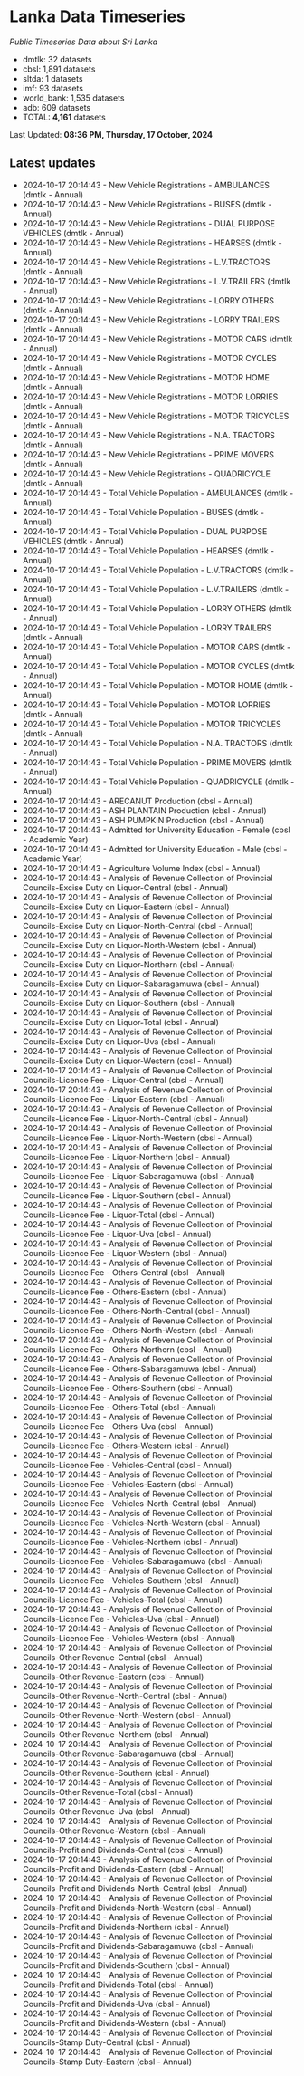 # Lanka Data Timeseries
*Public Timeseries Data about Sri Lanka*

* dmtlk: 32 datasets
* cbsl: 1,891 datasets
* sltda: 1 datasets
* imf: 93 datasets
* world_bank: 1,535 datasets
* adb: 609 datasets
* TOTAL: **4,161** datasets

Last Updated: **08:36 PM, Thursday, 17 October, 2024**

## Latest updates

* 2024-10-17 20:14:43 - New Vehicle Registrations - AMBULANCES (dmtlk - Annual)
* 2024-10-17 20:14:43 - New Vehicle Registrations - BUSES (dmtlk - Annual)
* 2024-10-17 20:14:43 - New Vehicle Registrations - DUAL PURPOSE VEHICLES (dmtlk - Annual)
* 2024-10-17 20:14:43 - New Vehicle Registrations - HEARSES (dmtlk - Annual)
* 2024-10-17 20:14:43 - New Vehicle Registrations - L.V.TRACTORS (dmtlk - Annual)
* 2024-10-17 20:14:43 - New Vehicle Registrations - L.V.TRAILERS (dmtlk - Annual)
* 2024-10-17 20:14:43 - New Vehicle Registrations - LORRY OTHERS (dmtlk - Annual)
* 2024-10-17 20:14:43 - New Vehicle Registrations - LORRY TRAILERS (dmtlk - Annual)
* 2024-10-17 20:14:43 - New Vehicle Registrations - MOTOR CARS (dmtlk - Annual)
* 2024-10-17 20:14:43 - New Vehicle Registrations - MOTOR CYCLES (dmtlk - Annual)
* 2024-10-17 20:14:43 - New Vehicle Registrations - MOTOR HOME (dmtlk - Annual)
* 2024-10-17 20:14:43 - New Vehicle Registrations - MOTOR LORRIES (dmtlk - Annual)
* 2024-10-17 20:14:43 - New Vehicle Registrations - MOTOR TRICYCLES (dmtlk - Annual)
* 2024-10-17 20:14:43 - New Vehicle Registrations - N.A. TRACTORS (dmtlk - Annual)
* 2024-10-17 20:14:43 - New Vehicle Registrations - PRIME MOVERS (dmtlk - Annual)
* 2024-10-17 20:14:43 - New Vehicle Registrations - QUADRICYCLE (dmtlk - Annual)
* 2024-10-17 20:14:43 - Total Vehicle Population - AMBULANCES (dmtlk - Annual)
* 2024-10-17 20:14:43 - Total Vehicle Population - BUSES (dmtlk - Annual)
* 2024-10-17 20:14:43 - Total Vehicle Population - DUAL PURPOSE VEHICLES (dmtlk - Annual)
* 2024-10-17 20:14:43 - Total Vehicle Population - HEARSES (dmtlk - Annual)
* 2024-10-17 20:14:43 - Total Vehicle Population - L.V.TRACTORS (dmtlk - Annual)
* 2024-10-17 20:14:43 - Total Vehicle Population - L.V.TRAILERS (dmtlk - Annual)
* 2024-10-17 20:14:43 - Total Vehicle Population - LORRY OTHERS (dmtlk - Annual)
* 2024-10-17 20:14:43 - Total Vehicle Population - LORRY TRAILERS (dmtlk - Annual)
* 2024-10-17 20:14:43 - Total Vehicle Population - MOTOR CARS (dmtlk - Annual)
* 2024-10-17 20:14:43 - Total Vehicle Population - MOTOR CYCLES (dmtlk - Annual)
* 2024-10-17 20:14:43 - Total Vehicle Population - MOTOR HOME (dmtlk - Annual)
* 2024-10-17 20:14:43 - Total Vehicle Population - MOTOR LORRIES (dmtlk - Annual)
* 2024-10-17 20:14:43 - Total Vehicle Population - MOTOR TRICYCLES (dmtlk - Annual)
* 2024-10-17 20:14:43 - Total Vehicle Population - N.A. TRACTORS (dmtlk - Annual)
* 2024-10-17 20:14:43 - Total Vehicle Population - PRIME MOVERS (dmtlk - Annual)
* 2024-10-17 20:14:43 - Total Vehicle Population - QUADRICYCLE (dmtlk - Annual)
* 2024-10-17 20:14:43 - ARECANUT Production (cbsl - Annual)
* 2024-10-17 20:14:43 - ASH PLANTAIN Production (cbsl - Annual)
* 2024-10-17 20:14:43 - ASH PUMPKIN Production (cbsl - Annual)
* 2024-10-17 20:14:43 - Admitted for University Education - Female (cbsl - Academic Year)
* 2024-10-17 20:14:43 - Admitted for University Education - Male (cbsl - Academic Year)
* 2024-10-17 20:14:43 - Agriculture Volume Index (cbsl - Annual)
* 2024-10-17 20:14:43 - Analysis of Revenue Collection of Provincial Councils-Excise Duty on Liquor-Central (cbsl - Annual)
* 2024-10-17 20:14:43 - Analysis of Revenue Collection of Provincial Councils-Excise Duty on Liquor-Eastern (cbsl - Annual)
* 2024-10-17 20:14:43 - Analysis of Revenue Collection of Provincial Councils-Excise Duty on Liquor-North-Central (cbsl - Annual)
* 2024-10-17 20:14:43 - Analysis of Revenue Collection of Provincial Councils-Excise Duty on Liquor-North-Western (cbsl - Annual)
* 2024-10-17 20:14:43 - Analysis of Revenue Collection of Provincial Councils-Excise Duty on Liquor-Northern (cbsl - Annual)
* 2024-10-17 20:14:43 - Analysis of Revenue Collection of Provincial Councils-Excise Duty on Liquor-Sabaragamuwa (cbsl - Annual)
* 2024-10-17 20:14:43 - Analysis of Revenue Collection of Provincial Councils-Excise Duty on Liquor-Southern (cbsl - Annual)
* 2024-10-17 20:14:43 - Analysis of Revenue Collection of Provincial Councils-Excise Duty on Liquor-Total (cbsl - Annual)
* 2024-10-17 20:14:43 - Analysis of Revenue Collection of Provincial Councils-Excise Duty on Liquor-Uva (cbsl - Annual)
* 2024-10-17 20:14:43 - Analysis of Revenue Collection of Provincial Councils-Excise Duty on Liquor-Western (cbsl - Annual)
* 2024-10-17 20:14:43 - Analysis of Revenue Collection of Provincial Councils-Licence Fee - Liquor-Central (cbsl - Annual)
* 2024-10-17 20:14:43 - Analysis of Revenue Collection of Provincial Councils-Licence Fee - Liquor-Eastern (cbsl - Annual)
* 2024-10-17 20:14:43 - Analysis of Revenue Collection of Provincial Councils-Licence Fee - Liquor-North-Central (cbsl - Annual)
* 2024-10-17 20:14:43 - Analysis of Revenue Collection of Provincial Councils-Licence Fee - Liquor-North-Western (cbsl - Annual)
* 2024-10-17 20:14:43 - Analysis of Revenue Collection of Provincial Councils-Licence Fee - Liquor-Northern (cbsl - Annual)
* 2024-10-17 20:14:43 - Analysis of Revenue Collection of Provincial Councils-Licence Fee - Liquor-Sabaragamuwa (cbsl - Annual)
* 2024-10-17 20:14:43 - Analysis of Revenue Collection of Provincial Councils-Licence Fee - Liquor-Southern (cbsl - Annual)
* 2024-10-17 20:14:43 - Analysis of Revenue Collection of Provincial Councils-Licence Fee - Liquor-Total (cbsl - Annual)
* 2024-10-17 20:14:43 - Analysis of Revenue Collection of Provincial Councils-Licence Fee - Liquor-Uva (cbsl - Annual)
* 2024-10-17 20:14:43 - Analysis of Revenue Collection of Provincial Councils-Licence Fee - Liquor-Western (cbsl - Annual)
* 2024-10-17 20:14:43 - Analysis of Revenue Collection of Provincial Councils-Licence Fee - Others-Central (cbsl - Annual)
* 2024-10-17 20:14:43 - Analysis of Revenue Collection of Provincial Councils-Licence Fee - Others-Eastern (cbsl - Annual)
* 2024-10-17 20:14:43 - Analysis of Revenue Collection of Provincial Councils-Licence Fee - Others-North-Central (cbsl - Annual)
* 2024-10-17 20:14:43 - Analysis of Revenue Collection of Provincial Councils-Licence Fee - Others-North-Western (cbsl - Annual)
* 2024-10-17 20:14:43 - Analysis of Revenue Collection of Provincial Councils-Licence Fee - Others-Northern (cbsl - Annual)
* 2024-10-17 20:14:43 - Analysis of Revenue Collection of Provincial Councils-Licence Fee - Others-Sabaragamuwa (cbsl - Annual)
* 2024-10-17 20:14:43 - Analysis of Revenue Collection of Provincial Councils-Licence Fee - Others-Southern (cbsl - Annual)
* 2024-10-17 20:14:43 - Analysis of Revenue Collection of Provincial Councils-Licence Fee - Others-Total (cbsl - Annual)
* 2024-10-17 20:14:43 - Analysis of Revenue Collection of Provincial Councils-Licence Fee - Others-Uva (cbsl - Annual)
* 2024-10-17 20:14:43 - Analysis of Revenue Collection of Provincial Councils-Licence Fee - Others-Western (cbsl - Annual)
* 2024-10-17 20:14:43 - Analysis of Revenue Collection of Provincial Councils-Licence Fee - Vehicles-Central (cbsl - Annual)
* 2024-10-17 20:14:43 - Analysis of Revenue Collection of Provincial Councils-Licence Fee - Vehicles-Eastern (cbsl - Annual)
* 2024-10-17 20:14:43 - Analysis of Revenue Collection of Provincial Councils-Licence Fee - Vehicles-North-Central (cbsl - Annual)
* 2024-10-17 20:14:43 - Analysis of Revenue Collection of Provincial Councils-Licence Fee - Vehicles-North-Western (cbsl - Annual)
* 2024-10-17 20:14:43 - Analysis of Revenue Collection of Provincial Councils-Licence Fee - Vehicles-Northern (cbsl - Annual)
* 2024-10-17 20:14:43 - Analysis of Revenue Collection of Provincial Councils-Licence Fee - Vehicles-Sabaragamuwa (cbsl - Annual)
* 2024-10-17 20:14:43 - Analysis of Revenue Collection of Provincial Councils-Licence Fee - Vehicles-Southern (cbsl - Annual)
* 2024-10-17 20:14:43 - Analysis of Revenue Collection of Provincial Councils-Licence Fee - Vehicles-Total (cbsl - Annual)
* 2024-10-17 20:14:43 - Analysis of Revenue Collection of Provincial Councils-Licence Fee - Vehicles-Uva (cbsl - Annual)
* 2024-10-17 20:14:43 - Analysis of Revenue Collection of Provincial Councils-Licence Fee - Vehicles-Western (cbsl - Annual)
* 2024-10-17 20:14:43 - Analysis of Revenue Collection of Provincial Councils-Other Revenue-Central (cbsl - Annual)
* 2024-10-17 20:14:43 - Analysis of Revenue Collection of Provincial Councils-Other Revenue-Eastern (cbsl - Annual)
* 2024-10-17 20:14:43 - Analysis of Revenue Collection of Provincial Councils-Other Revenue-North-Central (cbsl - Annual)
* 2024-10-17 20:14:43 - Analysis of Revenue Collection of Provincial Councils-Other Revenue-North-Western (cbsl - Annual)
* 2024-10-17 20:14:43 - Analysis of Revenue Collection of Provincial Councils-Other Revenue-Northern (cbsl - Annual)
* 2024-10-17 20:14:43 - Analysis of Revenue Collection of Provincial Councils-Other Revenue-Sabaragamuwa (cbsl - Annual)
* 2024-10-17 20:14:43 - Analysis of Revenue Collection of Provincial Councils-Other Revenue-Southern (cbsl - Annual)
* 2024-10-17 20:14:43 - Analysis of Revenue Collection of Provincial Councils-Other Revenue-Total (cbsl - Annual)
* 2024-10-17 20:14:43 - Analysis of Revenue Collection of Provincial Councils-Other Revenue-Uva (cbsl - Annual)
* 2024-10-17 20:14:43 - Analysis of Revenue Collection of Provincial Councils-Other Revenue-Western (cbsl - Annual)
* 2024-10-17 20:14:43 - Analysis of Revenue Collection of Provincial Councils-Profit and Dividends-Central (cbsl - Annual)
* 2024-10-17 20:14:43 - Analysis of Revenue Collection of Provincial Councils-Profit and Dividends-Eastern (cbsl - Annual)
* 2024-10-17 20:14:43 - Analysis of Revenue Collection of Provincial Councils-Profit and Dividends-North-Central (cbsl - Annual)
* 2024-10-17 20:14:43 - Analysis of Revenue Collection of Provincial Councils-Profit and Dividends-North-Western (cbsl - Annual)
* 2024-10-17 20:14:43 - Analysis of Revenue Collection of Provincial Councils-Profit and Dividends-Northern (cbsl - Annual)
* 2024-10-17 20:14:43 - Analysis of Revenue Collection of Provincial Councils-Profit and Dividends-Sabaragamuwa (cbsl - Annual)
* 2024-10-17 20:14:43 - Analysis of Revenue Collection of Provincial Councils-Profit and Dividends-Southern (cbsl - Annual)
* 2024-10-17 20:14:43 - Analysis of Revenue Collection of Provincial Councils-Profit and Dividends-Total (cbsl - Annual)
* 2024-10-17 20:14:43 - Analysis of Revenue Collection of Provincial Councils-Profit and Dividends-Uva (cbsl - Annual)
* 2024-10-17 20:14:43 - Analysis of Revenue Collection of Provincial Councils-Profit and Dividends-Western (cbsl - Annual)
* 2024-10-17 20:14:43 - Analysis of Revenue Collection of Provincial Councils-Stamp Duty-Central (cbsl - Annual)
* 2024-10-17 20:14:43 - Analysis of Revenue Collection of Provincial Councils-Stamp Duty-Eastern (cbsl - Annual)
